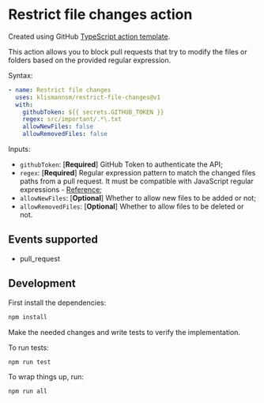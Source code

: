 # Restrict file changes action

Created using GitHub [TypeScript action template](https://github.com/actions/typescript-action).

This action allows you to block pull requests that try to modify the files or folders based on the
provided regular expression.

Syntax:

```yml
- name: Restrict file changes
  uses: klismannsm/restrict-file-changes@v1
  with:
    githubToken: ${{ secrets.GITHUB_TOKEN }}
    regex: src/important/.*\.txt
    allowNewFiles: false
    allowRemovedFiles: false
```

Inputs:

- `githubToken`: [**Required**] GitHub Token to authenticate the API;
- `regex`: [**Required**] Regular expression pattern to match the changed files paths from a
           pull request. It must be compatible with JavaScript regular expressions -
           [Reference](https://developer.mozilla.org/en-US/docs/Web/JavaScript/Guide/Regular_Expressions);
- `allowNewFiles`: [**Optional**] Whether to allow new files to be added or not;
- `allowRemovedFiles`: [**Optional**] Whether to allow files to be deleted or not.

## Events supported

- pull_request

## Development

First install the dependencies:

```sh
npm install
```

Make the needed changes and write tests to verify the implementation.

To run tests:

```sh
npm run test
```

To wrap things up, run:

```sh
npm run all
```
